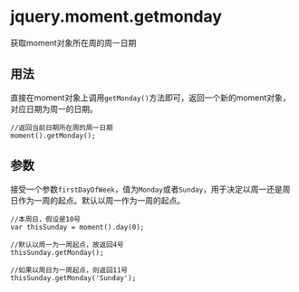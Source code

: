# jquery.moment.getmonday

获取moment对象所在周的周一日期


## 用法

直接在moment对象上调用`getMonday()`方法即可，返回一个新的moment对象，对应日期为周一的日期。

	//返回当前日期所在周的周一日期
	moment().getMonday();
	
## 参数

接受一个参数`firstDayOfWeek`，值为`Monday`或者`Sunday`，用于决定以周一还是周日作为一周的起点。默认以周一作为一周的起点。

	//本周日，假设是10号
	var thisSunday = moment().day(0);
	
	//默认以周一为一周起点，故返回4号
	thisSunday.getMonday();
	
	//如果以周日为一周起点，则返回11号
	thisSunday.getMonday('Sunday');
